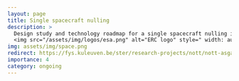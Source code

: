 ```yaml
---
layout: page
title: Single spacecraft nulling
description: >
  Design study and technology roadmap for a single spacecraft nulling interferometer (2023–2026)  
  <img src="/assets/img/logos/esa.png" alt="ERC logo" style=" width: auto; height: auto; max-width: 2.5em; max-height: 1.5em; margin-top: 0.3em;" class="img-fluid rounded">
img: assets/img/space.png
redirect: https://fys.kuleuven.be/ster/research-projects/nott/nott-asgard/
importance: 4
category: ongoing
---
```

